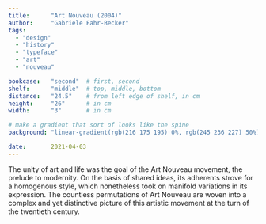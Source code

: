 ```yaml
---
title: 		"Art Nouveau (2004)"
author: 	"Gabriele Fahr-Becker"
tags:
  - "design"
  - "history"
  - "typeface"
  - "art"
  - "nouveau"

bookcase: 	"second"  # first, second
shelf: 		"middle"  # top, middle, bottom
distance: 	"24.5"    # from left edge of shelf, in cm
height:		"26"      # in cm
width:		"3"       # in cm

# make a gradient that sort of looks like the spine
background: "linear-gradient(rgb(216 175 195) 0%, rgb(245 236 227) 50%)"

date: 		2021-04-03
---
```


The unity of art and life was the goal of the Art Nouveau movement, the prelude to modernity. On the basis of shared ideas, its adherents strove for a homogenous style, which nonetheless took on manifold variations in its expression. The countless permutations of Art Nouveau are woven into a complex and yet distinctive picture of this artistic movement at the turn of the twentieth century.